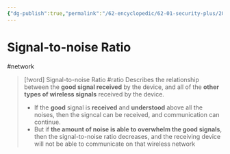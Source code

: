 ```yaml
---
{"dg-publish":true,"permalink":"/62-encyclopedic/62-01-security-plus/20220605162251-signal-to-noise-ratio/","dgHomeLink":true,"dgPassFrontmatter":false}
---
```



# Signal-to-noise Ratio

#network
>[!word] Signal-to-noise Ratio #ratio 
> Describes the relationship between the **good signal received** by the device, and all of the **other types of wireless signals** received by the device. 
> - If the **good** signal is **received** and **understood** above all the noises, then the signcal can be received, and communication can continue. 
> - But if **the amount of noise is able to overwhelm the good signals**, then the signal-to-noise ratio decreases, and the receiving device will not be able to communicate on that wireless network
<!--ID: 1654498554815-->

